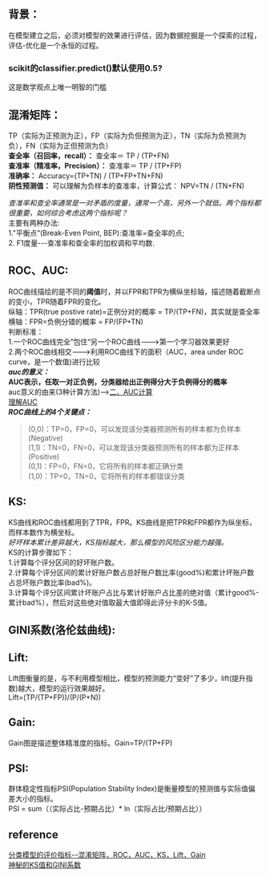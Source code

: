 ## 背景：  
在模型建立之后，必须对模型的效果进行评估，因为数据挖掘是一个探索的过程，评估-优化是一个永恒的过程。

### scikit的classifier.predict()默认使用0.5?  
这是数学观点上唯一明智的门槛

## 混淆矩阵： 
TP（实际为正预测为正），FP（实际为负但预测为正），TN（实际为负预测为负），FN（实际为正但预测为负）  
**查全率（召回率，recall）：**
查全率＝ TP / (TP+FN)  
**查准率（精准率，Precision）：**
查准率＝ TP / (TP+FP)  
**准确率：**
Accuracy=(TP+TN) / (TP+FP+TN+FN)  
**阴性预测值：**
可以理解为负样本的查准率，计算公式：
NPV=TN / (TN+FN)  

*查准率和查全率通常是一对矛盾的度量，通常一个高，另外一个就低。两个指标都很重要，如何综合考虑这两个指标呢？*  
主要有两种办法:  
1."平衡点“(Break-Even Point, BEP):查准率=查全率的点;  
2. F1度量---查准率和查全率的加权调和平均数.  

## ROC、AUC:
ROC曲线描绘的是不同的**阈值**时，并以FPR和TPR为横纵坐标轴，描述随着截断点的变小，TPR随着FPR的变化。  
纵轴：TPR(true postive rate)=正例分对的概率 = TP/(TP+FN)，其实就是查全率  
横轴：FPR=负例分错的概率 = FP/(FP+TN)  
判断标准：  
1.一个ROC曲线完全”包住“另一个ROC曲线--->第一个学习器效果更好  
2.两个ROC曲线相交--->利用ROC曲线下的面积（AUC，area under ROC curve，是一个数值)进行比较  
***auc的意义：***  
**AUC表示，任取一对正负例，分类器给出正例得分大于负例得分的概率**  
auc意义的由来(3种计算方法)-->[二、AUC计算 ](https://blog.csdn.net/u013385925/article/details/80385873)   
[理解AUC](https://www.cnblogs.com/van19/p/5494908.html)  
***ROC曲线上的4个关键点：***  
> (0,0)：TP=0，FP=0，可以发现该分类器预测所有的样本都为负样本(Negative)  
(1,1)：TN=0，FN=0，可以发现该分类器预测所有的样本都为正样本(Positive)   
(0,1)：FP=0，FN=0，它将所有的样本都正确分类  
(1,0)：TP=0，TN=0，它将所有的样本都错误分类

## KS: 
KS曲线和ROC曲线都用到了TPR，FPR。KS曲线是把TPR和FPR都作为纵坐标，而样本数作为横坐标。  
*好坏样本累计差异越大，KS指标越大，那么模型的风险区分能力越强。*   
KS的计算步骤如下：   
1.计算每个评分区间的好坏账户数。   
2.计算每个评分区间的累计好账户数占总好账户数比率(good%)和累计坏账户数占总坏账户数比率(bad%)。   
3.计算每个评分区间累计坏账户占比与累计好账户占比差的绝对值（累计good%-累计bad%），然后对这些绝对值取最大值即得此评分卡的K-S值。

## GINI系数(洛伦兹曲线): 


## Lift: 
Lift图衡量的是，与不利用模型相比，模型的预测能力“变好”了多少，lift(提升指数)越大，模型的运行效果越好。  
Lift=(TP/(TP+FP))/(P/(P+N))  

## Gain: 
Gain图是描述整体精准度的指标。Gain=TP/(TP+FP)  

## PSI:  
群体稳定性指标PSI(Population Stability Index)是衡量模型的预测值与实际值偏差大小的指标。  
PSI = sum（（实际占比-预期占比）* ln（实际占比/预期占比））  







## reference
[分类模型的评价指标--混淆矩阵，ROC，AUC，KS，Lift，Gain](https://blog.csdn.net/shy19890510/article/details/79501582)  
[神秘的KS值和GINI系数](https://blog.csdn.net/u013421629/article/details/78217498)  

